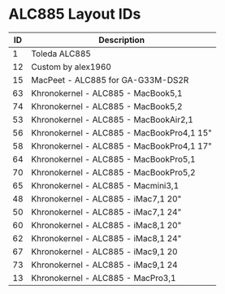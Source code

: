 # ALC885 Layout IDs

| ID | Description |
|---|---|
| 1 | Toleda ALC885 |
| 12 | Custom by alex1960 |
| 15 | MacPeet - ALC885 for GA-G33M-DS2R |
| 63 | Khronokernel - ALC885 - MacBook5,1 |
| 74 | Khronokernel - ALC885 - MacBook5,2 |
| 53 | Khronokernel - ALC885 - MacBookAir2,1 |
| 56 | Khronokernel - ALC885 - MacBookPro4,1 15" |
| 58 | Khronokernel - ALC885 - MacBookPro4,1 17" |
| 64 | Khronokernel - ALC885 - MacBookPro5,1 |
| 70 | Khronokernel - ALC885 - MacBookPro5,2 |
| 65 | Khronokernel - ALC885 - Macmini3,1 |
| 48 | Khronokernel - ALC885 - iMac7,1 20" |
| 50 | Khronokernel - ALC885 - iMac7,1 24" |
| 60 | Khronokernel - ALC885 - iMac8,1 20" |
| 62 | Khronokernel - ALC885 - iMac8,1 24" |
| 67 | Khronokernel - ALC885 - iMac9,1 20 |
| 73 | Khronokernel - ALC885 - iMac9,1 24 |
| 13 | Khronokernel - ALC885 - MacPro3,1 |
